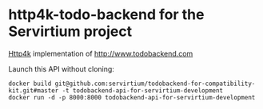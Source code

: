 # http4k-todo-backend for the Servirtium project

[Http4k](http://http4k.org) implementation of http://www.todobackend.com

Launch this API without cloning:

```
docker build git@github.com:servirtium/todobackend-for-compatibility-kit.git#master -t todobackend-api-for-servirtium-development
docker run -d -p 8000:8000 todobackend-api-for-servirtium-development
```